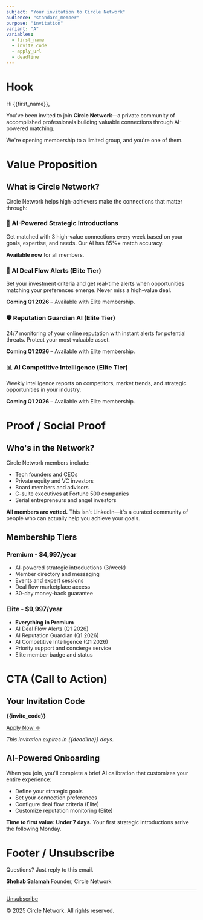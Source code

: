 ```yaml
---
subject: "Your invitation to Circle Network"
audience: "standard_member"
purpose: "invitation"
variant: "A"
variables:
  - first_name
  - invite_code
  - apply_url
  - deadline
---
```


# Hook

Hi {{first_name}},

You've been invited to join **Circle Network**—a private community of accomplished professionals building valuable connections through AI-powered matching.

We're opening membership to a limited group, and you're one of them.

# Value Proposition

## What is Circle Network?

Circle Network helps high-achievers make the connections that matter through:

### 🤝 AI-Powered Strategic Introductions
Get matched with 3 high-value connections every week based on your goals, expertise, and needs. Our AI has 85%+ match accuracy.

**Available now** for all members.

### 💼 AI Deal Flow Alerts (Elite Tier)
Set your investment criteria and get real-time alerts when opportunities matching your preferences emerge. Never miss a high-value deal.

**Coming Q1 2026** – Available with Elite membership.

### 🛡️ Reputation Guardian AI (Elite Tier)
24/7 monitoring of your online reputation with instant alerts for potential threats. Protect your most valuable asset.

**Coming Q1 2026** – Available with Elite membership.

### 📊 AI Competitive Intelligence (Elite Tier)
Weekly intelligence reports on competitors, market trends, and strategic opportunities in your industry.

**Coming Q1 2026** – Available with Elite membership.

# Proof / Social Proof

## Who's in the Network?

Circle Network members include:

- Tech founders and CEOs
- Private equity and VC investors
- Board members and advisors
- C-suite executives at Fortune 500 companies
- Serial entrepreneurs and angel investors

**All members are vetted.** This isn't LinkedIn—it's a curated community of people who can actually help you achieve your goals.

## Membership Tiers

### Premium - $4,997/year
- AI-powered strategic introductions (3/week)
- Member directory and messaging
- Events and expert sessions
- Deal flow marketplace access
- 30-day money-back guarantee

### Elite - $9,997/year
- **Everything in Premium**
- AI Deal Flow Alerts (Q1 2026)
- AI Reputation Guardian (Q1 2026)
- AI Competitive Intelligence (Q1 2026)
- Priority support and concierge service
- Elite member badge and status

# CTA (Call to Action)

## Your Invitation Code

**{{invite_code}}**

[Apply Now →]({{apply_url}})

*This invitation expires in {{deadline}} days.*

## AI-Powered Onboarding

When you join, you'll complete a brief AI calibration that customizes your entire experience:
- Define your strategic goals
- Set your connection preferences
- Configure deal flow criteria (Elite)
- Customize reputation monitoring (Elite)

**Time to first value: Under 7 days.** Your first strategic introductions arrive the following Monday.

# Footer / Unsubscribe

Questions? Just reply to this email.

**Shehab Salamah**
Founder, Circle Network

---

[Unsubscribe](#)

© 2025 Circle Network. All rights reserved.
